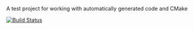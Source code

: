 A test project for working with automatically generated code and CMake

[![Build Status](https://api.travis-ci.org/carlsonmark/generated_code_test.svg?branch=master)](https://travis-ci.org/carlsonmark/generated_code_test)

